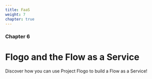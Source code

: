 ```yaml
---
title: FaaS
weight: 7
chapter: true
---
```


### Chapter 6

# Flogo and the Flow as a Service

Discover how you can use Project Flogo to build a Flow as a Service!
